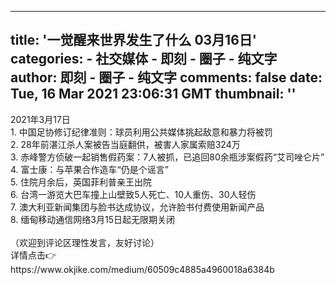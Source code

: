 
---
title: '一觉醒来世界发生了什么 03月16日'
categories: 
    - 社交媒体
    - 即刻 - 圈子 - 纯文字
author: 即刻 - 圈子 - 纯文字
comments: false
date: Tue, 16 Mar 2021 23:06:31 GMT
thumbnail: ''
---

<div>   
2021年3月17日<br>1. 中国足协修订纪律准则：球员利用公共媒体挑起敌意和暴力将被罚<br>2. 28年前湛江杀人案被告当庭翻供，被害人家属索赔324万<br>3. 赤峰警方侦破一起销售假药案：7人被抓，已追回80余瓶涉案假药“艾司唑仑片”<br>4. 富士康：与苹果合作造车“仍是个谣言”<br>5. 住院月余后，英国菲利普亲王出院<br>6. 台湾一游览大巴车撞上山壁致5人死亡、10人重伤、30人轻伤<br>7. 澳大利亚新闻集团与脸书达成协议，允许脸书付费使用新闻产品<br>8. 缅甸移动通信网络3月15日起无限期关闭<br><br>（欢迎到评论区理性发言，友好讨论）<br>详情点击👉<br>https://www.okjike.com/medium/60509c4885a4960018a6384b  
</div>
            